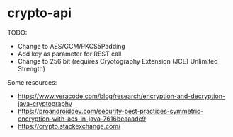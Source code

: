 # crypto-api

TODO: 
- Change to AES/GCM/PKCS5Padding
- Add key as parameter for REST call
- Change to 256 bit (requires Cryotography Extension (JCE) Unlimited Strength)


Some resources:
- https://www.veracode.com/blog/research/encryption-and-decryption-java-cryptography
- https://proandroiddev.com/security-best-practices-symmetric-encryption-with-aes-in-java-7616beaaade9
- https://crypto.stackexchange.com/
